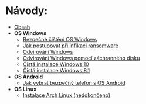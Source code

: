 # Návody:

- [Obsah](https://guide.mople71.cz/cs/index.php)
- **OS Windows**
  - [Bezpečné čištění OS Windows](https://guide.mople71.cz/cs/wnt/duster.php)
  - [Jak postupovat při infikaci ransomware](https://guide.mople71.cz/cs/wnt/ransom.php)
  - [Odvirování Windows](https://guide.mople71.cz/cs/wnt/malware.php)
  - [Odvirování Windows pomocí záchranného disku](https://guide.mople71.cz/cs/wnt/rescue_disk.php)
  - [Čistá instalace Windows 10](https://guide.mople71.cz/cs/wnt/w10install.php)
  - [Čistá instalace Windows 8.1](https://guide.mople71.cz/cs/wnt/w8install.php)
- **OS Android**
  - [Jak vybrat bezpečný telefon s OS Android](https://guide.mople71.cz/cs/iot/andr_vyber.php)
- **OS Linux**
  - [Instalace Arch Linux (nedokončeno)](https://guide.mople71.cz/cs/lnx/arch_install.php)
